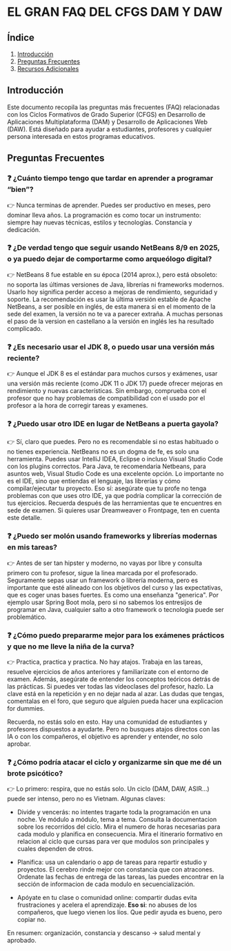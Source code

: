 # EL GRAN FAQ DEL CFGS DAM Y DAW

## Índice
1. [Introducción](#introducción)
2. [Preguntas Frecuentes](#preguntas-frecuentes)
3. [Recursos Adicionales](#recursos-adicionales)

## Introducción
Este documento recopila las preguntas más frecuentes (FAQ) relacionadas con los Ciclos Formativos de Grado Superior (CFGS) en Desarrollo de Aplicaciones Multiplataforma (DAM) y Desarrollo de Aplicaciones Web (DAW). Está diseñado para ayudar a estudiantes, profesores y cualquier persona interesada en estos programas educativos.

## Preguntas Frecuentes
### ❓ **¿Cuánto tiempo tengo que tardar en aprender a programar “bien”?**
👉 Nunca terminas de aprender. Puedes ser productivo en meses, pero dominar lleva años. La programación es como tocar un instrumento: siempre hay nuevas técnicas, estilos y tecnologías. Constancia y dedicación.

### ❓ **¿De verdad tengo que seguir usando NetBeans 8/9 en 2025, o ya puedo dejar de comportarme como arqueólogo digital?**
👉 NetBeans 8 fue estable en su época (2014 aprox.), pero está obsoleto: no soporta las últimas versiones de Java, librerías ni frameworks modernos. Usarlo hoy significa perder acceso a mejoras de rendimiento, seguridad y soporte.
La recomendación es usar la última versión estable de Apache NetBeans, a ser posible en inglés, de esta manera si en el momento de la sede del examen, la versión no te va a parecer extraña. A muchas personas el paso de la version en castellano a la versión en inglés les ha resultado complicado.

### ❓ **¿Es necesario usar el JDK 8, o puedo usar una versión más reciente?**
👉 Aunque el JDK 8 es el estándar para muchos cursos y exámenes, usar una versión más reciente (como JDK 11 o JDK 17) puede ofrecer mejoras en rendimiento y nuevas características. Sin embargo, comprueba con el profesor que no hay problemas de compatibilidad con el usado por el profesor a la hora de corregir tareas y examenes.

### ❓ **¿Puedo usar otro IDE en lugar de NetBeans a puerta gayola?**
👉 Sí, claro que puedes. Pero no es recomendable si no estas habituado o no tienes experiencia. NetBeans no es un dogma de fe, es solo una herramienta. Puedes usar IntelliJ IDEA, Eclipse o incluso Visual Studio Code con los plugins correctos. Para Java, te recomendaria Netbeans, para asuntos web, Visual Studio Code es una excelente opción.
Lo importante no es el IDE, sino que entiendas el lenguaje, las librerías y cómo compilar/ejecutar tu proyecto.
Eso sí: asegúrate que tu profe no tenga problemas con que uses otro IDE, ya que podría complicar la corrección de tus ejercicios. Recuerda después de las herramientas que te encuentres en sede de examen. Si quieres usar Dreamweaver o Frontpage, ten en cuenta  este detalle.

### ❓ **¿Puedo ser molón usando frameworks y librerías modernas en mis tareas?**
👉 Antes de ser tan hipster y moderno, no vayas por libre y consulta primero con tu profesor, sigue la linea marcada por el profesorado. Seguramente sepas usar un framework o librería moderna, pero es importante que esté alineado con los objetivos del curso y las expectativas, que es coger unas bases fuertes. Es como una enseñanza "generica". Por ejemplo usar Spring Boot mola, pero si no sabemos los entresijos de programar en Java, cualquier salto a otro framework o tecnologia puede ser problemático.

### ❓ **¿Cómo puedo prepararme mejor para los exámenes prácticos y que no me lleve la niña de la curva?**
👉 Practica, practica y practica. No hay atajos. Trabaja en las tareas, resuelve ejercicios de años anteriores y familiarízate con el entorno de examen. Además, asegúrate de entender los conceptos teóricos detrás de las prácticas. Si puedes ver todas las videoclases del profesor, hazlo. La clave está en la repetición y en no dejar nada al azar. Las dudas que tengas, comentalas en el foro, que seguro que alguien pueda hacer una explicacion for dummies.

Recuerda, no estás solo en esto. Hay una comunidad de estudiantes y profesores dispuestos a ayudarte. Pero no busques atajos directos con las IA o con los compañeros, el objetivo es aprender y entender, no solo aprobar. 

### ❓ **¿Cómo podría atacar el ciclo y organizarme sin que me dé un brote psicótico?**

👉 Lo primero: respira, que no estás solo. Un ciclo (DAM, DAW, ASIR…) puede ser intenso, pero no es Vietnam.
Algunas claves:

 - Divide y vencerás: no intentes tragarte toda la programación en una noche. Ve módulo a módulo, tema a tema. Consulta la documentacion sobre los recorridos del ciclo. Mira el numero de horas necesarias para cada modulo y planifica en consecuencia. Mira el itinerario formativo en relacion al ciclo que cursas para ver que modulos son principales y cuales dependen de otros. 

 - Planifica: usa un calendario o app de tareas para repartir estudio y proyectos. El cerebro rinde mejor con constancia que con atracones. Ordenate las fechas de entrega de las tareas, las puedes encontrar en la sección de informacion de cada modulo en secuencialización.

 - Apóyate en tu clase o comunidad online: compartir dudas evita frustraciones y acelera el aprendizaje. **Eso si**: no abuses de los compañeros, que luego vienen los líos. Que pedir ayuda es bueno, pero copiar no.

En resumen: organización, constancia y descanso → salud mental y aprobado.








